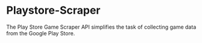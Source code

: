 # Playstore-Scraper
The Play Store Game Scraper API simplifies the task of collecting game data from the Google Play Store.
